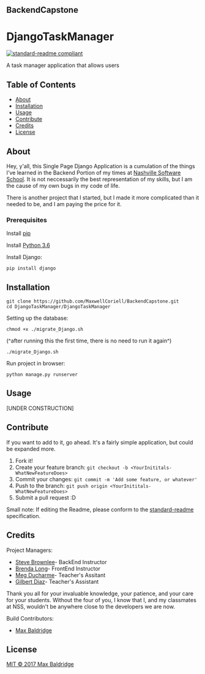 ## BackendCapstone

# DjangoTaskManager

[![standard-readme compliant](https://img.shields.io/badge/readme%20style-standard-brightgreen.svg?style=flat-square)](https://github.com/RichardLitt/standard-readme)

A task manager application that allows users

## Table of Contents

- [About](#about)
- [Installation](#installation)
- [Usage](#usage)   
- [Contribute](#contribute)
- [Credits](#credits)
- [License](#license)

## About
Hey, y'all, this Single Page Django Application is a cumulation of the things I've learned in the Backend Portion of my times at [Nashville Software School](https://github.com/nashville-software-school). It is not neccessarily the best representation of my skills, but I am the cause of my own bugs in my code of life.

There is another project that I started, but I made it more complicated than it needed to be, and I am paying the price for it.



### Prerequisites
Install [pip](https://packaging.python.org/installing/)

Install [Python 3.6](https://www.python.org/downloads/)

Install Django:
```
pip install django
```


## Installation


```
git clone https://github.com/MaxwellCoriell/BackendCapstone.git
cd DjangoTaskManager/DjangoTaskManager
```
Setting up the database:

```
chmod +x ./migrate_Django.sh 
```
(^after running this the first time, there is no need to run it again^)
```
./migrate_Django.sh
```
Run project in browser:

```
python manage.py runserver
```



## Usage
[UNDER CONSTRUCTION]


## Contribute

If you want to add to it, go ahead. It's a fairly simple application, but could be expanded more.

1. Fork it!
2. Create your feature branch:
```git checkout -b <YourInititals-WhatNewFeatureDoes>```
3. Commit your changes:
```git commit -m 'Add some feature, or whatever'```
4. Push to the branch:
```git push origin <YourInititals-WhatNewFeatureDoes>```
5. Submit a pull request :D

Small note: If editing the Readme, please conform to the [standard-readme](https://github.com/RichardLitt/standard-readme) specification.

## Credits
Project Managers:
  * [Steve Brownlee](https://github.com/stevebrownlee)- BackEnd Instructor
  * [Brenda Long](https://github.com/brendalong)- FrontEnd Instructor
  * [Meg Ducharme](https://github.com/megducharme)- Teacher's Assitant
  * [Gilbert Diaz](https://github.com/gilbertdiaz)- Teacher's Assistant

Thank you all for your invaluable knowledge, your patience, and your care for your students. Without the four of you, I know that I, and my classmates at NSS, wouldn't be anywhere close to the developers we are now.


Build Contributors:
  * [Max Baldridge](https://github.com/MaxwellCoriell)

## License
[MIT © 2017 Max Baldridge](./LICENSE)
